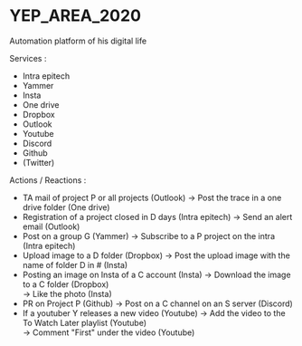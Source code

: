 # YEP_AREA_2020
Automation platform of his digital life

Services :
  - Intra epitech
  - Yammer
  - Insta
  - One drive
  - Dropbox
  - Outlook
  - Youtube
  - Discord
  - Github
  - (Twitter)

Actions / Reactions :
  - TA mail of project P or all projects (Outlook) -> Post the trace in a one drive folder (One drive)
  - Registration of a project closed in D days (Intra epitech) -> Send an alert email (Outlook)
  - Post on a group G (Yammer) -> Subscribe to a P project on the intra (Intra epitech)
  - Upload image to a D folder (Dropbox) -> Post the upload image with the name of folder D in # (Insta)
  - Posting an image on Insta of a C account (Insta) -> Download the image to a C folder (Dropbox)  
                                                     -> Like the photo (Insta)
  - PR on Project P (Github) -> Post on a C channel on an S server (Discord)
  - If a youtuber Y releases a new video (Youtube) -> Add the video to the To Watch Later playlist  (Youtube)  
                                                   -> Comment "First" under the video (Youtube)

